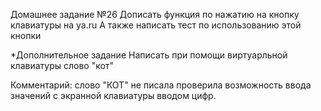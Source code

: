 Домашнее задание №26
Дописать функция по нажатию на кнопку клавиатуры на ya.ru
А также написать тест по использованию этой кнопки

*Дополнительное задание
Написать при помощи виртуарльной клавиатуры слово "кот"

Комментарий: слово "КОТ" не писала проверила возможность ввода значений с экранной клавиатуры вводом цифр.
